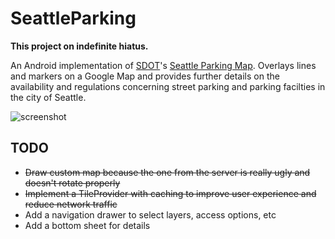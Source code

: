 # SeattleParking

**This project on indefinite hiatus.**

An Android implementation of [SDOT](http://www.seattle.gov/transportation/)'s [Seattle Parking Map](http://web6.seattle.gov/sdot/seattleparkingmap/). Overlays lines and markers on a Google Map and provides further details on the availability and regulations concerning street parking and parking facilties in the city of Seattle.

![screenshot](https://user-images.githubusercontent.com/5616307/30237233-64ca2bc2-94e2-11e7-93cc-2ce85294a0b2.png)

## TODO
* ~~Draw custom map because the one from the server is really ugly and doesn't rotate properly~~
* ~~Implement a TileProvider with caching to improve user experience and reduce network traffic~~
* Add a navigation drawer to select layers, access options, etc
* Add a bottom sheet for details
